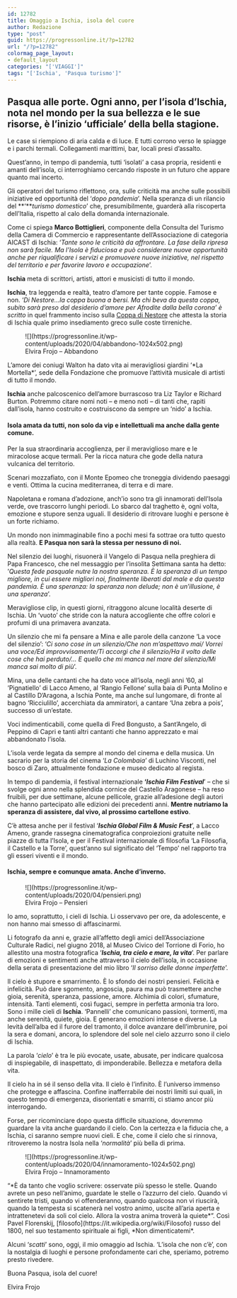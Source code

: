 ```yaml
---
id: 12782
title: Omaggio a Ischia, isola del cuore
author: Redazione
type: "post"
guid: https://progressonline.it/?p=12782
url: "/?p=12782"
colormag_page_layout:
- default_layout
categories: "['VIAGGI']"
tags: "['Ischia', 'Pasqua turismo']"
---
```


## Pasqua alle porte. Ogni anno, per l’isola d’Ischia, nota nel mondo per la sua bellezza e le sue risorse, è l’inizio ‘ufficiale’ della bella stagione. 

Le case si riempiono di aria calda e di luce. E tutti corrono verso le spiagge e i parchi termali. Collegamenti marittimi, bar, locali presi d’assalto.

Quest’anno, in tempo di pandemia, tutti ‘isolati’ a casa propria, residenti e amanti dell’isola, ci interroghiamo cercando risposte in un futuro che appare quanto mai incerto.

Gli operatori del turismo riflettono, ora, sulle criticità ma anche sulle possibili iniziative ed opportunità del ‘*dopo pandemia*’. Nella speranza di un rilancio del **‘***turismo domestico*’ che, presumibilmente, guarderà alla riscoperta dell’Italia, rispetto al calo della domanda internazionale.

Come ci spiega **Marco Bottiglieri**, componente della Consulta del Turismo della Camera di Commercio e rappresentante dell’Associazione di categoria AICAST di Ischia: ‘*Tante sono le criticità da affrontare. La fase della ripresa non sarà facile. Ma l’Isola è fiduciosa e può considerare nuove opportunità anche per riqualificare i servizi e promuovere nuove iniziative, nel rispetto del territorio e per favorire lavoro e occupazione*’.

**Ischia** meta di scrittori, artisti, attori e musicisti di tutto il mondo.

**Ischia**, tra leggenda e realtà, teatro d’amore per tante coppie. Famose e non. ‘*Di Nestore…la coppa buona a bersi. Ma chi beva da questa coppa, subito sarà preso dal desiderio d’amore per Afrodite dalla bella corona’ è scritto* in quel frammento inciso sulla [Coppa di Nestore](https://www.isoladischia.com/cosa-fare/chiese-e-musei/monumenti-e-musei/la-coppa-di-nestore/) che attesta la storia di Ischia quale primo insediamento greco sulle coste tirreniche.

<figure class="wp-block-image size-large">![](https://progressonline.it/wp-content/uploads/2020/04/abbandono-1024x502.png)<figcaption>Elvira Frojo – Abbandono</figcaption></figure>L’amore dei coniugi Walton ha dato vita ai meravigliosi giardini ‘*La Mortella*’, sede della Fondazione che promuove l’attività musicale di artisti di tutto il mondo.

**Ischia** anche palcoscenico dell’amore burrascoso tra Liz Taylor e Richard Burton. Potremmo citare nomi noti – e meno noti – di tanti che, rapiti dall’isola, hanno costruito e costruiscono da sempre un ‘nido’ a Ischia.

#### Isola amata da tutti, non solo da vip e intellettuali ma anche dalla gente comune.

Per la sua straordinaria accoglienza, per il meraviglioso mare e le miracolose acque termali. Per la ricca natura che gode della natura vulcanica del territorio.

Scenari mozzafiato, con il Monte Epomeo che troneggia dividendo paesaggi e venti. Ottima la cucina mediterranea, di terra e di mare.

Napoletana e romana d’adozione, anch’io sono tra gli innamorati dell’Isola verde, ove trascorro lunghi periodi. Lo sbarco dal traghetto è, ogni volta, emozione e stupore senza uguali. Il desiderio di ritrovare luoghi e persone è un forte richiamo.

Un mondo non inimmaginabile fino a pochi mesi fa sottrae ora tutto questo alla realtà. **E Pasqua non sarà la stessa per nessuno di noi.**

Nel silenzio dei luoghi, risuonerà il Vangelo di Pasqua nella preghiera di Papa Francesco, che nel messaggio per l’insolita Settimana santa ha detto: ’*Questa fede pasquale nutre la nostra speranza. È la speranza di un tempo migliore, in cui essere migliori noi, finalmente liberati dal male e da questa pandemia. È una speranza: la speranza non delude; non è un’illusione, è una speranza*’.

Meravigliose clip, in questi giorni, ritraggono alcune località deserte di Ischia. Un ‘vuoto’ che stride con la natura accogliente che offre colori e profumi di una primavera avanzata.

Un silenzio che mi fa pensare a Mina e alle parole della canzone ‘La voce del silenzio’: ‘*Ci sono cose in un silenzio/Che non m’aspettavo mai/ Vorrei una voce/Ed improvvisamente/Ti accorgi che il silenzio/Ha il volto delle cose che hai perduto/… E quello che mi manca nel mare del silenzio/Mi manca sai molto di più*’.

Mina, una delle cantanti che ha dato voce all’isola, negli anni ’60, al ‘Pignatiello’ di Lacco Ameno, al ‘Rangio Fellone’ sulla baia di Punta Molino e al Castillo D’Aragona, a Ischia Ponte, ma anche sul lungomare, di fronte al bagno ‘Ricciulillo’, accerchiata da ammiratori, a cantare ‘Una zebra a pois’, successo di un’estate.

Voci indimenticabili, come quella di Fred Bongusto, a Sant’Angelo, di Peppino di Capri e tanti altri cantanti che hanno apprezzato e mai abbandonato l’isola.

L’isola verde legata da sempre al mondo del cinema e della musica. Un sacrario per la storia del cinema ‘*La Colombaia*’ di Luchino Visconti, nel bosco di Zaro, attualmente fondazione e museo dedicato al regista.

In tempo di pandemia, il festival internazionale **‘*Ischia Film Festival***’ – che si svolge ogni anno nella splendida cornice del Castello Aragonese – ha reso fruibili, per due settimane, alcune pellicole, grazie all’adesione degli autori che hanno partecipato alle edizioni dei precedenti anni. **Mentre nutriamo la speranza di assistere, dal vivo, al prossimo cartellone estivo**.

C’è attesa anche per il festival ‘***Ischia Global Film &amp; Music Fest***’, a Lacco Ameno, grande rassegna cinematografica conproiezioni gratuite nelle piazze di tutta l’Isola, e per il Festival internazionale di filosofia ‘La Filosofia, il Castello e la Torre’, quest’anno sul significato del ‘Tempo’ nel rapporto tra gli esseri viventi e il mondo.

#### Ischia, sempre e comunque amata. Anche d’inverno.

<div class="wp-block-image"><figure class="alignleft size-large is-resized">![](https://progressonline.it/wp-content/uploads/2020/04/pensieri.png)<figcaption>Elvira Frojo – Pensieri</figcaption></figure></div>Io amo, soprattutto, i cieli di Ischia. Li osservavo per ore, da adolescente, e non hanno mai smesso di affascinarmi.

Li fotografo da anni e, grazie all’affetto degli amici dell’Associazione Culturale Radici, nel giugno 2018, al Museo Civico del Torrione di Forio, ho allestito una mostra fotografica ‘***Ischia, tra cielo e mare, la vita***’. Per parlare di emozioni e sentimenti anche attraverso il cielo dell’isola, in occasione della serata di presentazione del mio libro ‘*Il sorriso delle donne imperfette*’.

Il cielo è stupore e smarrimento. È lo sfondo dei nostri pensieri. Felicità e infelicità. Può dare sgomento, angoscia, paura ma può trasmettere anche gioia, serenità, speranza, passione, amore. Alchimia di colori, sfumature, intensità. Tanti elementi, così fugaci, sempre in perfetta armonia tra loro. Sono i mille cieli di **Ischia**. ‘Pannelli’ che comunicano passioni, tormenti, ma anche serenità, quiete, gioia. E generano emozioni intense e diverse. La levità dell’alba ed il furore del tramonto, il dolce avanzare dell’imbrunire, poi la sera e domani, ancora, lo splendore del sole nel cielo azzurro sono il cielo di Ischia.

La parola ‘*cielo*’ è tra le più evocate, usate, abusate, per indicare qualcosa di inspiegabile, di inaspettato, di imponderabile. Bellezza e metafora della vita.

Il cielo ha in sé il senso della vita. Il cielo è l’infinito. È l’universo immenso che protegge e affascina. Confine inafferrabile dei nostri limiti sui quali, in questo tempo di emergenza, disorientati e smarriti, ci stiamo ancor più interrogando.

Forse, per ricominciare dopo questa difficile situazione, dovremmo guardare la vita anche guardando il cielo. Con la certezza e la fiducia che, a Ischia, ci saranno sempre nuovi cieli. E che, come il cielo che si rinnova, ritroveremo la nostra Isola nella ‘*normalità*’ più bella di prima.

<figure class="wp-block-image size-large">![](https://progressonline.it/wp-content/uploads/2020/04/innamoramento-1024x502.png)<figcaption>Elvira Frojo – Innamoramento</figcaption></figure>“*È da tanto che voglio scrivere: osservate più spesso le stelle. Quando avrete un peso nell’animo, guardate le stelle o l’azzurro del cielo. Quando vi sentirete tristi, quando vi offenderanno, quando qualcosa non vi riuscirà, quando la tempesta si scatenerà nel vostro animo, uscite all’aria aperta e intrattenetevi da soli col cielo. Allora la vostra anima troverà la quiete*”. Così Pavel Florenskij, [filosofo](https://it.wikipedia.org/wiki/Filosofo) russo del 1800, nel suo testamento spirituale ai figli, *Non dimenticatemi*.

Alcuni ‘*scatti*’ sono, oggi, il mio omaggio ad Ischia. ‘L’isola che non c’è’, con la nostalgia di luoghi e persone profondamente cari che, speriamo, potremo presto rivedere.

Buona Pasqua, isola del cuore!

Elvira Frojo